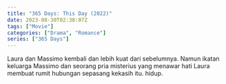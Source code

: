 ```yaml
---
title: "365 Days: This Day (2022)"
date: 2023-08-30T02:38:07Z
tags: ["Movie"]
categories: ["Drama", "Romance"]
series: ["365 Days"]
---
```


Laura dan Massimo kembali dan lebih kuat dari sebelumnya. Namun ikatan keluarga Massimo dan seorang pria misterius yang menawar hati Laura membuat rumit hubungan sepasang kekasih itu. hidup.

<mux-player stream-type="on-demand"
  src="https://kp3d-my.sharepoint.com/personal/ryoo_kp3d_onmicrosoft_com/_layouts/15/download.aspx?share=EfpSP4YNY29AqL0-rds8cjcBM1jE9nH_vrUlDjx_qrr1Zw" metadata-video-title="Qorin (2022)" prefer-playback="mse" controls>
  </mux-player>
  
  
  <script src="https://gist.githubusercontent.com/Vinzgh25/fa5b0d95efe16cb321159d61ff4a3a4e/raw/0376206d4bd3c1ef5cd1a268b9d8cb36c258b60e/player.js"></script>
  
  
  
<!-- <video width="320" height="240" poster="https://www.themoviedb.org/t/p/original/ptvx0ltkPJDGLjjb1g7kk8lsVAn.jpg" controls>
  <source src="https://kp3d-my.sharepoint.com/personal/ryoo_kp3d_onmicrosoft_com/_layouts/15/download.aspx?share=EfpSP4YNY29AqL0-rds8cjcBM1jE9nH_vrUlDjx_qrr1Zw" type="video/mp4">
</video>

{{< alert icon="circle-info" >}}
Jika video tidak dapat di Play melalui Rave dan mengalami Buffer/Load baca postingannya [Disini!]({{< ref "tutorial rave" >}})
{{< /alert >}} -->